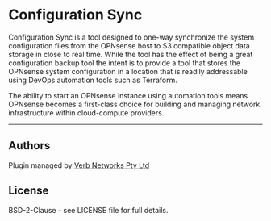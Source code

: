 # Configuration Sync
Configuration Sync is a tool designed to one-way synchronize the system 
configuration files from the OPNsense host to S3 compatible object data storage 
in close to real time. While the tool has the effect of being a great 
configuration backup tool the intent is to provide a tool that stores the 
OPNsense system configuration in a location that is readily addressable using 
DevOps automation tools such as Terraform.

The ability to start an OPNsense instance using automation tools means OPNsense 
becomes a first-class choice for building and managing network infrastructure 
within cloud-compute providers.

****

## Authors
Plugin managed by [Verb Networks Pty Ltd](https://verbnetworks.com)

## License
BSD-2-Clause - see LICENSE file for full details.
